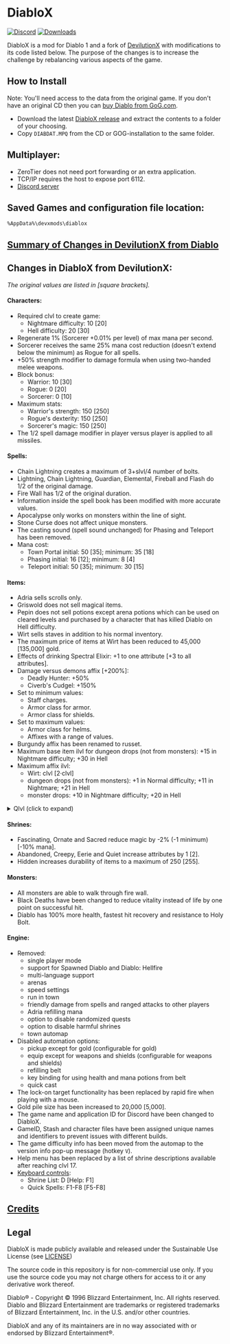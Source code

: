 # DiabloX

[![Discord](https://img.shields.io/discord/936748966652022834?color=%237289DA&logo=discord&logoColor=%23FFFFFF)](https://discord.gg/TeUFFnarUV)
[![Downloads](https://img.shields.io/github/downloads/ikonomov/DiabloX/total.svg)](https://github.com/ikonomov/DiabloX/releases)

DiabloX is a mod for Diablo 1 and a fork of [DevilutionX](https://github.com/diasurgical/devilutionX) with modifications to its code listed below.  The purpose of the changes is to increase the challenge by rebalancing various aspects of the game.

## How to Install

Note: You'll need access to the data from the original game. If you don't have an original CD then you can [buy Diablo from GoG.com](https://www.gog.com/game/diablo).

   * Download the latest [DiabloX release](https://github.com/ikonomov/DiabloX/releases) and extract the contents to a folder of your choosing.
   * Copy `DIABDAT.MPQ` from the CD or GOG-installation to the same folder.

## Multiplayer:
   * ZeroTier does not need port forwarding or an extra application.
   * TCP/IP requires the host to expose port 6112.
   * [Discord server](https://discord.gg/TeUFFnarUV)

## Saved Games and configuration file location:
`%AppData%\devxmods\diablox`

## [Summary of Changes in DevilutionX from Diablo](https://github.com/ikonomov/DiabloX/wiki/Summary-of-Changes-in-DevilutionX-from-Diablo)

## Changes in DiabloX from DevilutionX:
*The original values are listed in [square brackets].*
#### Characters:
   * Required clvl to create game:
      * Nightmare difficulty: 10 [20]
      * Hell difficulty: 20 [30]
   * Regenerate 1% (Sorcerer +0.01% per level) of max mana per second.
   * Sorcerer receives the same 25% mana cost reduction (doesn't extend below the minimum) as Rogue for all spells.
   * +50% strength modifier to damage formula when using two-handed melee weapons.
   * Block bonus:
      * Warrior: 10 [30]
      * Rogue: 0 [20]
      * Sorcerer: 0 [10]
   * Maximum stats:
      * Warrior's strength: 150 [250]
      * Rogue's dexterity: 150 [250]
      * Sorcerer's magic: 150 [250]
   * The 1/2 spell damage modifier in player versus player is applied to all missiles.
#### Spells:
   * Chain Lightning creates a maximum of 3+slvl/4 number of bolts.
   * Lightning, Chain Lightning, Guardian, Elemental, Fireball and Flash do 1/2 of the original damage.
   * Fire Wall has 1/2 of the original duration.
   * Information inside the spell book has been modified with more accurate values.
   * Apocalypse only works on monsters within the line of sight.
   * Stone Curse does not affect unique monsters.
   * The casting sound (spell sound unchanged) for Phasing and Teleport has been removed.
   * Mana cost:
      * Town Portal initial: 50 [35]; minimum: 35 [18]
      * Phasing initial: 16 [12]; minimum: 8 [4]
      * Teleport initial: 50 [35]; minimum: 30 [15]
#### Items:
   * Adria sells scrolls only.
   * Griswold does not sell magical items.
   * Pepin does not sell potions except arena potions which can be used on cleared levels and purchased by a character that has killed Diablo on Hell difficulty.
   * Wirt sells staves in addition to his normal inventory.
   * The maximum price of items at Wirt has been reduced to 45,000 [135,000] gold.
   * Effects of drinking Spectral Elixir: +1 to one attribute [+3 to all attributes].
   * Damage versus demons affix [+200%]:
      * Deadly Hunter: +50%
      * Civerb's Cudgel: +150%
   * Set to minimum values:
      * Staff charges.
      * Armor class for armor.
      * Armor class for shields.
   * Set to maximum values:
      * Armor class for helms.
      * Affixes with a range of values.
   * Burgundy affix has been renamed to russet.
   * Maximum base item ilvl for dungeon drops (not from monsters): +15 in Nightmare difficulty; +30 in Hell
   * Maximum affix ilvl:
      * Wirt: clvl [2·clvl]
      * dungeon drops (not from monsters): +1 in Normal difficulty; +11 in Nightmare; +21 in Hell
      * monster drops: +10 in Nightmare difficulty; +20 in Hell
<details>
  <summary>Qlvl (click to expand)</summary>

   * Qlvl:
      * Elixir of Strength, Magic and Dexterity: 20 [15]
      * Affix:
         * giants: 18 [17]
         * titans: 29 [23]
         * sorcery: 18 [17]
         * wizardry: 29 [23]
         * precision: 18 [17]
         * perfection: 29 [23]
         * vigor: 18 [17]
         * life: 29 [23]
         * trouble: 15 [12]
         * moon: 13 [11]
         * stars: 24 [17]
         * heavens: 35 [25]
         * zodiac: 48 [30]
         * tiger: 22 [21]
         * lion: 31 [27]
         * mammoth: 39 [35]
         * whale: 48 [60]
         * drake: 22 [21]
         * dragon: 31 [27]
         * wyrm: 39 [35]
         * hydra: 48 [60]
         * awesome: 30 [28]
         * holy: 38 [35]
         * godly: 46 [60]
         * steel: 8 [6]
         * silver: 13 [9]
         * gold: 18 [12]
         * platinum: 22 [16]
         * mithril: 27 [20]
         * meteoric: 32 [23]
         * weird: 40 [35]
         * strange: 50 [60]
         * champion: 36 [40]
         * king: 45 [28]
         * jagged: 1 [4]
         * deadly: 4 [6]
         * heavy: 8 [9]
         * vicious: 13 [12]
         * brutal: 18 [16]
         * massive: 22 [20]
         * savage: 27 [23]
         * ruthless: 32 [35]
         * merciless: 40 [60]
         * gore: 24 [25]
         * carnage: 33 [35]
         * slaughter: 42 [60]
         * osmosis: 30 [50]
         * thunder: 50 [60]
         * blood: 24 [19]
         * vampires: 24 [19]
         * amber: 14 [12]
         * jade: 22 [18]
         * obsidian: 32 [24]
         * emerald: 43 [31]
         * readiness: 8 [1]
         * swiftness: 17 [10]
         * speed: 24 [19]
         * haste: 32 [27]
         * harmony: 24 [20]
         * bear: 15 [5]
         * blocking: 10 [5]
</details>

#### Shrines:
   * Fascinating, Ornate and Sacred reduce magic by -2% (-1 minimum) [-10% mana].
   * Abandoned, Creepy, Eerie and Quiet increase attributes by 1 [2].
   * Hidden increases durability of items to a maximum of 250 [255].
#### Monsters:
   * All monsters are able to walk through fire wall.
   * Black Deaths have been changed to reduce vitality instead of life by one point on successful hit.
   * Diablo has 100% more health, fastest hit recovery and resistance to Holy Bolt.
#### Engine:
   * Removed:
      * single player mode
      * support for Spawned Diablo and Diablo: Hellfire
      * multi-language support
      * arenas
      * speed settings
      * run in town
      * friendly damage from spells and ranged attacks to other players
      * Adria refilling mana
      * option to disable randomized quests
      * option to disable harmful shrines
      * town automap
   * Disabled automation options:
      * pickup except for gold (configurable for gold)
      * equip except for weapons and shields (configurable for weapons and shields)
      * refilling belt
      * key binding for using health and mana potions from belt
      * quick cast
   * The lock-on target functionality has been replaced by rapid fire when playing with a mouse.
   * Gold pile size has been increased to 20,000 [5,000].
   * The game name and application ID for Discord have been changed to DiabloX.
   * GameID, Stash and character files have been assigned unique names and identifiers to prevent issues with different builds.
   * The game difficulty info has been moved from the automap to the version info pop-up message (hotkey `V`).
   * Help menu has been replaced by a list of shrine descriptions available after reaching clvl 17.
   * [Keyboard controls](https://github.com/ikonomov/DiabloX/wiki/Keyboard-Controls):
      * Shrine List: D [Help: F1]
      * Quick Spells: F1-F8 [F5-F8]

## [Credits](https://github.com/ikonomov/DiabloX/graphs/contributors)

## Legal

DiabloX is made publicly available and released under the Sustainable Use License (see [LICENSE](LICENSE.md))

The source code in this repository is for non-commercial use only. If you use the source code you may not charge others for access to it or any derivative work thereof.

Diablo® - Copyright © 1996 Blizzard Entertainment, Inc. All rights reserved. Diablo and Blizzard Entertainment are trademarks or registered trademarks of Blizzard Entertainment, Inc. in the U.S. and/or other countries.

DiabloX and any of its maintainers are in no way associated with or endorsed by Blizzard Entertainment®.
